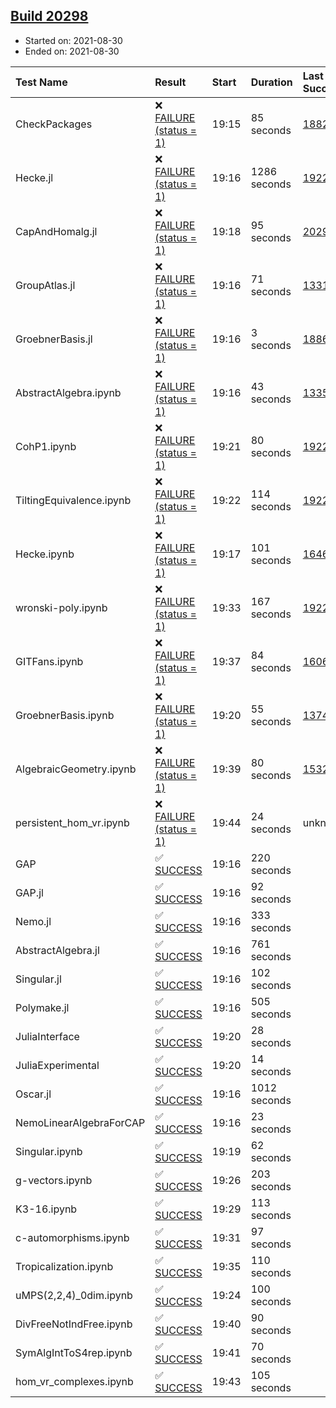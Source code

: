 ## [Build 20298](https://oscarci.mathematik.uni-kl.de/job/oscar/20298/)

* Started on: 2021-08-30
* Ended on: 2021-08-30

| Test Name    | Result | Start | Duration | Last Success | First Failure |
|:-------------|:-------|:------|:---------|:-------------|:--------------|
| CheckPackages | ❌ [FAILURE (status = 1)](https://oscarci.mathematik.uni-kl.de/job/oscar/20298/artifact/logs/build-20298/CheckPackages.log) | 19:15 | 85 seconds | [18822](https://oscarci.mathematik.uni-kl.de/job/oscar/18822/) | [18823](https://oscarci.mathematik.uni-kl.de/job/oscar/18823/) |
| Hecke.jl | ❌ [FAILURE (status = 1)](https://oscarci.mathematik.uni-kl.de/job/oscar/20298/artifact/logs/build-20298/Hecke.jl.log) | 19:16 | 1286 seconds | [19222](https://oscarci.mathematik.uni-kl.de/job/oscar/19222/) | [20152](https://oscarci.mathematik.uni-kl.de/job/oscar/20152/) |
| CapAndHomalg.jl | ❌ [FAILURE (status = 1)](https://oscarci.mathematik.uni-kl.de/job/oscar/20298/artifact/logs/build-20298/CapAndHomalg.jl.log) | 19:18 | 95 seconds | [20294](https://oscarci.mathematik.uni-kl.de/job/oscar/20294/) | [20295](https://oscarci.mathematik.uni-kl.de/job/oscar/20295/) |
| GroupAtlas.jl | ❌ [FAILURE (status = 1)](https://oscarci.mathematik.uni-kl.de/job/oscar/20298/artifact/logs/build-20298/GroupAtlas.jl.log) | 19:16 | 71 seconds | [13311](https://oscarci.mathematik.uni-kl.de/job/oscar/13311/) | [13312](https://oscarci.mathematik.uni-kl.de/job/oscar/13312/) |
| GroebnerBasis.jl | ❌ [FAILURE (status = 1)](https://oscarci.mathematik.uni-kl.de/job/oscar/20298/artifact/logs/build-20298/GroebnerBasis.jl.log) | 19:16 | 3 seconds | [18864](https://oscarci.mathematik.uni-kl.de/job/oscar/18864/) | [18865](https://oscarci.mathematik.uni-kl.de/job/oscar/18865/) |
| AbstractAlgebra.ipynb | ❌ [FAILURE (status = 1)](https://oscarci.mathematik.uni-kl.de/job/oscar/20298/artifact/logs/build-20298/AbstractAlgebra.ipynb.log) | 19:16 | 43 seconds | [13355](https://oscarci.mathematik.uni-kl.de/job/oscar/13355/) | [13356](https://oscarci.mathematik.uni-kl.de/job/oscar/13356/) |
| CohP1.ipynb | ❌ [FAILURE (status = 1)](https://oscarci.mathematik.uni-kl.de/job/oscar/20298/artifact/logs/build-20298/CohP1.ipynb.log) | 19:21 | 80 seconds | [19222](https://oscarci.mathematik.uni-kl.de/job/oscar/19222/) | [20152](https://oscarci.mathematik.uni-kl.de/job/oscar/20152/) |
| TiltingEquivalence.ipynb | ❌ [FAILURE (status = 1)](https://oscarci.mathematik.uni-kl.de/job/oscar/20298/artifact/logs/build-20298/TiltingEquivalence.ipynb.log) | 19:22 | 114 seconds | [19222](https://oscarci.mathematik.uni-kl.de/job/oscar/19222/) | [20152](https://oscarci.mathematik.uni-kl.de/job/oscar/20152/) |
| Hecke.ipynb | ❌ [FAILURE (status = 1)](https://oscarci.mathematik.uni-kl.de/job/oscar/20298/artifact/logs/build-20298/Hecke.ipynb.log) | 19:17 | 101 seconds | [16463](https://oscarci.mathematik.uni-kl.de/job/oscar/16463/) | [16464](https://oscarci.mathematik.uni-kl.de/job/oscar/16464/) |
| wronski-poly.ipynb | ❌ [FAILURE (status = 1)](https://oscarci.mathematik.uni-kl.de/job/oscar/20298/artifact/logs/build-20298/wronski-poly.ipynb.log) | 19:33 | 167 seconds | [19222](https://oscarci.mathematik.uni-kl.de/job/oscar/19222/) | [20152](https://oscarci.mathematik.uni-kl.de/job/oscar/20152/) |
| GITFans.ipynb | ❌ [FAILURE (status = 1)](https://oscarci.mathematik.uni-kl.de/job/oscar/20298/artifact/logs/build-20298/GITFans.ipynb.log) | 19:37 | 84 seconds | [16068](https://oscarci.mathematik.uni-kl.de/job/oscar/16068/) | [16069](https://oscarci.mathematik.uni-kl.de/job/oscar/16069/) |
| GroebnerBasis.ipynb | ❌ [FAILURE (status = 1)](https://oscarci.mathematik.uni-kl.de/job/oscar/20298/artifact/logs/build-20298/GroebnerBasis.ipynb.log) | 19:20 | 55 seconds | [13748](https://oscarci.mathematik.uni-kl.de/job/oscar/13748/) | [13749](https://oscarci.mathematik.uni-kl.de/job/oscar/13749/) |
| AlgebraicGeometry.ipynb | ❌ [FAILURE (status = 1)](https://oscarci.mathematik.uni-kl.de/job/oscar/20298/artifact/logs/build-20298/AlgebraicGeometry.ipynb.log) | 19:39 | 80 seconds | [15322](https://oscarci.mathematik.uni-kl.de/job/oscar/15322/) | [15323](https://oscarci.mathematik.uni-kl.de/job/oscar/15323/) |
| persistent_hom_vr.ipynb | ❌ [FAILURE (status = 1)](https://oscarci.mathematik.uni-kl.de/job/oscar/20298/artifact/logs/build-20298/persistent_hom_vr.ipynb.log) | 19:44 | 24 seconds | unknown | unknown |
| GAP | ✅ [SUCCESS](https://oscarci.mathematik.uni-kl.de/job/oscar/20298/artifact/logs/build-20298/GAP.log) | 19:16 | 220 seconds |  |  |
| GAP.jl | ✅ [SUCCESS](https://oscarci.mathematik.uni-kl.de/job/oscar/20298/artifact/logs/build-20298/GAP.jl.log) | 19:16 | 92 seconds |  |  |
| Nemo.jl | ✅ [SUCCESS](https://oscarci.mathematik.uni-kl.de/job/oscar/20298/artifact/logs/build-20298/Nemo.jl.log) | 19:16 | 333 seconds |  |  |
| AbstractAlgebra.jl | ✅ [SUCCESS](https://oscarci.mathematik.uni-kl.de/job/oscar/20298/artifact/logs/build-20298/AbstractAlgebra.jl.log) | 19:16 | 761 seconds |  |  |
| Singular.jl | ✅ [SUCCESS](https://oscarci.mathematik.uni-kl.de/job/oscar/20298/artifact/logs/build-20298/Singular.jl.log) | 19:16 | 102 seconds |  |  |
| Polymake.jl | ✅ [SUCCESS](https://oscarci.mathematik.uni-kl.de/job/oscar/20298/artifact/logs/build-20298/Polymake.jl.log) | 19:16 | 505 seconds |  |  |
| JuliaInterface | ✅ [SUCCESS](https://oscarci.mathematik.uni-kl.de/job/oscar/20298/artifact/logs/build-20298/JuliaInterface.log) | 19:20 | 28 seconds |  |  |
| JuliaExperimental | ✅ [SUCCESS](https://oscarci.mathematik.uni-kl.de/job/oscar/20298/artifact/logs/build-20298/JuliaExperimental.log) | 19:20 | 14 seconds |  |  |
| Oscar.jl | ✅ [SUCCESS](https://oscarci.mathematik.uni-kl.de/job/oscar/20298/artifact/logs/build-20298/Oscar.jl.log) | 19:16 | 1012 seconds |  |  |
| NemoLinearAlgebraForCAP | ✅ [SUCCESS](https://oscarci.mathematik.uni-kl.de/job/oscar/20298/artifact/logs/build-20298/NemoLinearAlgebraForCAP.log) | 19:16 | 23 seconds |  |  |
| Singular.ipynb | ✅ [SUCCESS](https://oscarci.mathematik.uni-kl.de/job/oscar/20298/artifact/logs/build-20298/Singular.ipynb.log) | 19:19 | 62 seconds |  |  |
| g-vectors.ipynb | ✅ [SUCCESS](https://oscarci.mathematik.uni-kl.de/job/oscar/20298/artifact/logs/build-20298/g-vectors.ipynb.log) | 19:26 | 203 seconds |  |  |
| K3-16.ipynb | ✅ [SUCCESS](https://oscarci.mathematik.uni-kl.de/job/oscar/20298/artifact/logs/build-20298/K3-16.ipynb.log) | 19:29 | 113 seconds |  |  |
| c-automorphisms.ipynb | ✅ [SUCCESS](https://oscarci.mathematik.uni-kl.de/job/oscar/20298/artifact/logs/build-20298/c-automorphisms.ipynb.log) | 19:31 | 97 seconds |  |  |
| Tropicalization.ipynb | ✅ [SUCCESS](https://oscarci.mathematik.uni-kl.de/job/oscar/20298/artifact/logs/build-20298/Tropicalization.ipynb.log) | 19:35 | 110 seconds |  |  |
| uMPS(2,2,4)_0dim.ipynb | ✅ [SUCCESS](https://oscarci.mathematik.uni-kl.de/job/oscar/20298/artifact/logs/build-20298/uMPS-2-2-4-_0dim.ipynb.log) | 19:24 | 100 seconds |  |  |
| DivFreeNotIndFree.ipynb | ✅ [SUCCESS](https://oscarci.mathematik.uni-kl.de/job/oscar/20298/artifact/logs/build-20298/DivFreeNotIndFree.ipynb.log) | 19:40 | 90 seconds |  |  |
| SymAlgIntToS4rep.ipynb | ✅ [SUCCESS](https://oscarci.mathematik.uni-kl.de/job/oscar/20298/artifact/logs/build-20298/SymAlgIntToS4rep.ipynb.log) | 19:41 | 70 seconds |  |  |
| hom_vr_complexes.ipynb | ✅ [SUCCESS](https://oscarci.mathematik.uni-kl.de/job/oscar/20298/artifact/logs/build-20298/hom_vr_complexes.ipynb.log) | 19:43 | 105 seconds |  |  |
